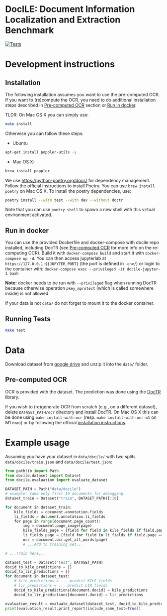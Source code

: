 # DocILE: Document Information Localization and Extraction Benchmark
[![Tests](https://github.com/rossumai/docile/actions/workflows/tests.yml/badge.svg?branch=main)](https://github.com/rossumai/docile/actions/workflows/tests.yml)

# Development instructions

## Installation

The following installation assumes you want to use the pre-computed OCR. If you want to (re)compute the OCR, you need to do additional installation steps described in [Pre-computed OCR](#pre-computed-ocr) section or [Run in docker](#run-in-docker).

TLDR: On Mac OS X you can simply use:
```bash
make install
```

Otherwise you can follow these steps:

- Ubuntu
```bash
apt-get install poppler-utils -y
```
- Mac OS X:
```bash
brew install poppler
```

We use https://python-poetry.org/docs/ for dependency management. Follow the official instructions to install Poetry. You can use `brew install poetry` on Mac OS X. To install the poetry dependencies, use:

```bash
poetry install --with test --with dev --without doctr
```

Note that you can use `poetry shell` to spawn a new shell with this virtual environment activated.


## Run in docker
You can use the provided Dockerfile and docker-compose with docile repo installed, including DocTR
(see [Pre-computed OCR](#pre-computed-ocr) for more info on the re-computing OCR). Build it with
`docker-compose build` and start it with `docker-compose up -d`. You can then access jupyterlab at
`https://127.0.0.1:${JUPYTER_PORT}` (the port is defined in  `.env/`) or login to the container
with:
```docker-compose exec --privileged -it docile-jupyter-1 bash```

**Note:** docker needs to be run with `--privileged` flag when running DocTR because otherwise
operation `pkey_mprotect` (which is called somewhere inside) is not allowed.

If your data is not `data/` do not forget to mount it to the docker container.

## Running Tests

```bash
make test
```

# Data

Download dataset from [google drive](https://drive.google.com/file/d/1I4sf75dSEgnVEWE7MUZQX7BG98ivAYk6/view?usp=share_link) and unzip it into the `data/` folder.

## Pre-computed OCR

OCR is provided with the dataset. The prediction was done using the [DocTR](https://github.com/mindee/doctr) library.

If you wish to (re)generate OCR from scratch (e.g., on a different dataset), delete `DATASET_PATH/ocr` directory and install DocTR. On Mac OS X this can be done using `make install-with-ocr` (resp. `make install-with-ocr-m1` on M1 mac) or by following the official [installation instructions](https://github.com/mindee/doctr#installation).

# Example usage

Assuming you have your dataset in `data/docile/` with two splits `data/docile/train.json` and `data/docile/test.json`:

```python
from pathlib import Path
from docile.dataset import Dataset
from docile.evaluation import evaluate_dataset

DATASET_PATH = Path("data/docile")
# example: take only first 10 documents for debugging
dataset_train = Dataset("train", DATASET_PATH)[:10]

for document in dataset_train:
    kile_fields = document.annotation.fields
    li_fields = document.annotation.li_fields
    for page in range(document.page_count):
        img = document.page_image(page)
        kile_fields_page = [field for field in kile_fields if field.page == page]
        li_fields_page = [field for field in li_fields if field.page == page]
        ocr = document.ocr.get_all_words(page)
        # ...Add to training set...

# ...Train here...

dataset_test = Dataset("test", DATASET_PATH)
docid_to_kile_predictions = {}
docid_to_lir_predictions = {}
for document in dataset_test:
    # kile_predictions = ... predict KILE fields
    # lir_predictions = ... predict LIR fields
    docid_to_kile_predictions[document.docid] = kile_predictions
    docid_to_lir_predictions[document.docid] = lir_predictions

evaluation_result = evaluate_dataset(dataset_test, docid_to_kile_predictions, docid_to_lir_predictions)
print(evaluation_result.print_report(include_same_text=True))
```
